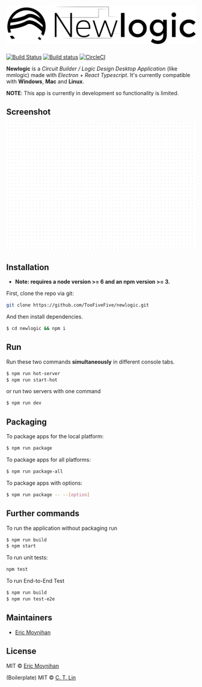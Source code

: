 # ![newlogic](assets/logo.png?raw=true)

[![Build Status](https://travis-ci.com/ericm/newlogic.svg?branch=master)](https://travis-ci.com/ericm/newlogic)
[![Build status](https://ci.appveyor.com/api/projects/status/x4i8jalu9yf8ioa5/branch/master?svg=true)](https://ci.appveyor.com/project/ericm/newlogic/branch/master)
[![CircleCI](https://circleci.com/gh/ericm/newlogic.svg?style=svg)](https://circleci.com/gh/ericm/newlogic)


**Newlogic** is a *Circuit Builder / Logic Design Desktop Application* (like mmlogic) made with *Electron + React Typescript*. It's currently compatible with **Windows**, **Mac** and **Linux**.

**NOTE**: This app is currently in development so functionality is limited.

## Screenshot

![Demo](assets/scr1.gif?raw=true)

## Installation

- **Note: requires a node version >= 6 and an npm version >= 3.**

First, clone the repo via git:

```bash
git clone https://github.com/TooFiveFive/newlogic.git
```

And then install dependencies.

```bash
$ cd newlogic && npm i
```


## Run

Run these two commands **simultaneously** in different console tabs.

```bash
$ npm run hot-server
$ npm run start-hot
```

or run two servers with one command

```bash
$ npm run dev
```

## Packaging

To package apps for the local platform:

```bash
$ npm run package
```

To package apps for all platforms:

```bash
$ npm run package-all
```

To package apps with options:

```bash
$ npm run package -- --[option]
```

## Further commands

To run the application without packaging run

```bash
$ npm run build
$ npm start
```

To run unit tests:
```bash
npm test
```

To run End-to-End Test

```bash
$ npm run build
$ npm run test-e2e
```

## Maintainers

- [Eric Moynihan](https://github.com/TooFiveFive)

## License
MIT © [Eric Moynihan](https://github.com/TooFiveFive)

(Boilerplate) MIT © [C. T. Lin](https://github.com/chentsulin)

